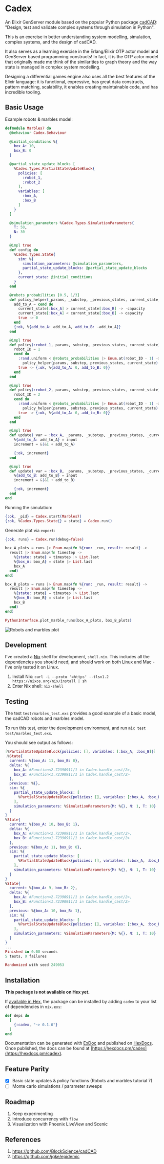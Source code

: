 # Cadex

An Elixir GenServer module based on the popular Python package [cadCAD](https://cadcad.org): "Design, test and validate complex systems through simulation in Python".

This is an exercise in better understanding system modelling, simulation, complex systems, and the design of cadCAD. 

It also serves as a learning exercise in the Erlang/Elixir OTP actor model and GenServer based programming constructs! In fact, it is the OTP actor model that originally made me think of the similarities to graph theory and the way state is managed in complex system modelling.

Designing a differential games engine also uses all the best features of the Elixir language: it is functional, expressive, has great data constructs, pattern matching, scalability, it enables creating maintainable code, and has incredible tooling.

## Basic Usage

Example robots & marbles model:

```elixir
defmodule Marbles7 do
  @behaviour Cadex.Behaviour

  @initial_conditions %{
    box_A: 10,
    box_B: 0
  }

  @partial_state_update_blocks [
    %Cadex.Types.PartialStateUpdateBlock{
      policies: [
        :robot_1,
        :robot_2
      ],
      variables: [
        :box_A,
        :box_B
      ]
    }
  ]

  @simulation_parameters %Cadex.Types.SimulationParameters{
    T: 50,
    N: 30
  }

  @impl true
  def config do
    %Cadex.Types.State{
      sim: %{
        simulation_parameters: @simulation_parameters,
        partial_state_update_blocks: @partial_state_update_blocks
      },
      current_state: @initial_conditions
    }
  end

  @robots_probabilities [0.5, 1/3]
  def policy_helper(_params, _substep, _previous_states, current_state, capacity \\ 1) do
    add_to_A = cond do
      current_state[:box_A] > current_state[:box_B] -> -capacity
      current_state[:box_A] < current_state[:box_B] -> capacity
      true -> 0
    end
    {:ok, %{add_to_A: add_to_A, add_to_B: -add_to_A}}
  end

  @impl true
  def policy(:robot_1, params, substep, previous_states, current_state) do
    robot_ID = 1
    cond do
      :rand.uniform < @robots_probabilities |> Enum.at(robot_ID - 1) ->
        policy_helper(params, substep, previous_states, current_state)
      true -> {:ok, %{add_to_A: 0, add_to_B: 0}}
    end
  end

  @impl true
  def policy(:robot_2, params, substep, previous_states, current_state) do
    robot_ID = 2
    cond do
      :rand.uniform < @robots_probabilities |> Enum.at(robot_ID - 1) ->
        policy_helper(params, substep, previous_states, current_state)
      true -> {:ok, %{add_to_A: 0, add_to_B: 0}}
    end
  end

  @impl true
  def update(_var = :box_A, _params, _substep, _previous_states, _current_state, input) do
    %{add_to_A: add_to_A} = input
    increment = &(&1 + add_to_A)

    {:ok, increment}
  end

  @impl true
  def update(_var = :box_B, _params, _substep, _previous_states, _current_state, input) do
    %{add_to_B: add_to_B} = input
    increment = &(&1 + add_to_B)

    {:ok, increment}
  end
end
```

Running the simulation:

```elixir
{:ok, _pid} = Cadex.start(Marbles7)
{:ok, %Cadex.Types.State{} = state} = Cadex.run()
```

Generate plot via `export`:

```elixir
{:ok, runs} = Cadex.run(debug=false)

box_A_plots = runs |> Enum.map(fn %{run: _run, result: result} ->
  result |> Enum.map(fn timestep ->
    %{state: state} = timestep |> List.last
    %{box_A: box_A} = state |> List.last
    box_A
  end)
end)

box_B_plots = runs |> Enum.map(fn %{run: _run, result: result} ->
  result |> Enum.map(fn timestep ->
    %{state: state} = timestep |> List.last
    %{box_B: box_B} = state |> List.last
    box_B
  end)
end)

PythonInterface.plot_marble_runs(box_A_plots, box_B_plots)
```

![Robots and marbles plot](https://github.com/BenSchZA/cadex/raw/master/media/robots_and_marbles_plot.png)

## Development

I've created a [Nix](https://nixos.org/nix/) shell for development, `shell.nix`. This includes all the dependencies you should need, and should work on both Linux and Mac - I've only tested it on Linux.

1. Install Nix: `curl -L --proto '=https' --tlsv1.2 https://nixos.org/nix/install | sh`
2. Enter Nix shell: `nix-shell`

## Testing

The test `test/marbles_test.exs` provides a good example of a basic model, the cadCAD robots and marbles model.

To run this test, enter the development environment, and run `mix test test/marbles_test.exs`.

You should see output as follows:

```elixir
[%PartialStateUpdateBlock{policies: [], variables: [:box_A, :box_B]}]
.%State{
  current: %{box_A: 11, box_B: 0},
  delta: %{
    box_A: #Function<2.72390911/1 in Cadex.handle_cast/2>,
    box_B: #Function<1.72390911/1 in Cadex.handle_cast/2>
  },
  previous: %{},
  sim: %{
    partial_state_update_blocks: [
      %PartialStateUpdateBlock{policies: [], variables: [:box_A, :box_B]}
    ],
    simulation_parameters: %SimulationParameters{M: %{}, N: 1, T: 10}
  }
}
%State{
  current: %{box_A: 10, box_B: 1},
  delta: %{
    box_A: #Function<2.72390911/1 in Cadex.handle_cast/2>,
    box_B: #Function<1.72390911/1 in Cadex.handle_cast/2>
  },
  previous: %{box_A: 11, box_B: 0},
  sim: %{
    partial_state_update_blocks: [
      %PartialStateUpdateBlock{policies: [], variables: [:box_A, :box_B]}
    ],
    simulation_parameters: %SimulationParameters{M: %{}, N: 1, T: 10}
  }
}
%State{
  current: %{box_A: 9, box_B: 2},
  delta: %{
    box_A: #Function<2.72390911/1 in Cadex.handle_cast/2>,
    box_B: #Function<1.72390911/1 in Cadex.handle_cast/2>
  },
  previous: %{box_A: 10, box_B: 1},
  sim: %{
    partial_state_update_blocks: [
      %PartialStateUpdateBlock{policies: [], variables: [:box_A, :box_B]}
    ],
    simulation_parameters: %SimulationParameters{M: %{}, N: 1, T: 10}
  }
}
...
Finished in 0.08 seconds
5 tests, 0 failures

Randomized with seed 249053
```

## Installation

**This package is not available on Hex yet.**

If [available in Hex](https://hex.pm/docs/publish), the package can be installed
by adding `cadex` to your list of dependencies in `mix.exs`:

```elixir
def deps do
  [
    {:cadex, "~> 0.1.0"}
  ]
end
```

Documentation can be generated with [ExDoc](https://github.com/elixir-lang/ex_doc)
and published on [HexDocs](https://hexdocs.pm). Once published, the docs can
be found at [https://hexdocs.pm/cadex](https://hexdocs.pm/cadex).

## Feature Parity

- [X] Basic state updates & policy functions (Robots and marbles tutorial 7)
- [ ] Monte carlo simulations / parameter sweeps

## Roadmap

1. Keep experimenting
2. Introduce concurrency with `flow`
3. Visualization with Phoenix LiveView and Scenic

## References

1. https://github.com/BlockScience/cadCAD
2. https://github.com/jgke/epidemic

